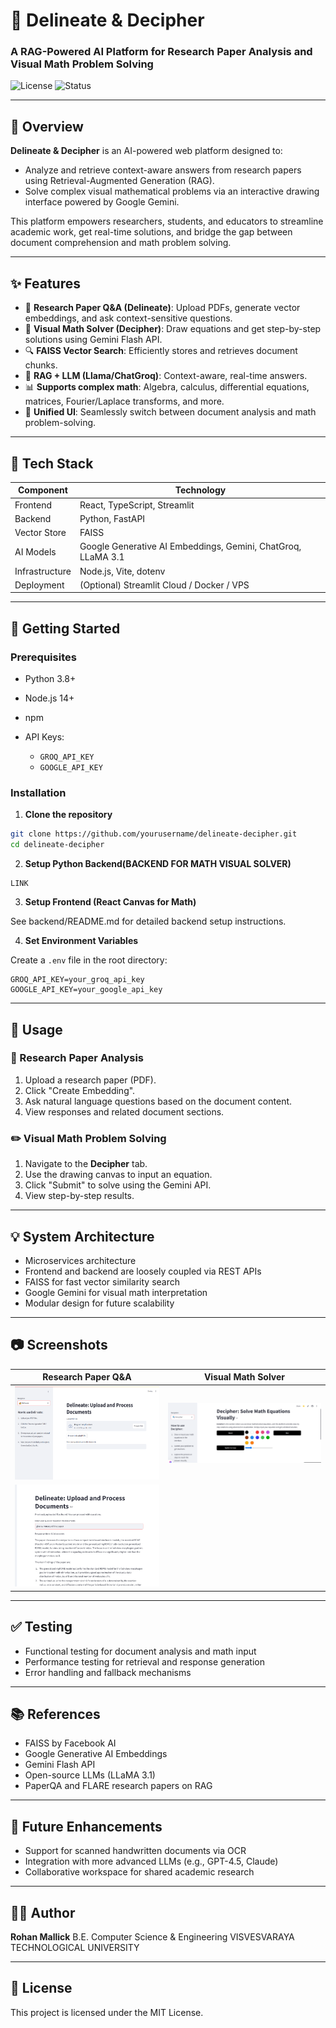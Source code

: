 # 🧠 Delineate & Decipher

### A RAG-Powered AI Platform for Research Paper Analysis and Visual Math Problem Solving

![License](https://img.shields.io/badge/license-MIT-blue.svg) ![Status](https://img.shields.io/badge/status-active-brightgreen)

---

## 📌 Overview

**Delineate & Decipher** is an AI-powered web platform designed to:

* Analyze and retrieve context-aware answers from research papers using Retrieval-Augmented Generation (RAG).
* Solve complex visual mathematical problems via an interactive drawing interface powered by Google Gemini.

This platform empowers researchers, students, and educators to streamline academic work, get real-time solutions, and bridge the gap between document comprehension and math problem solving.

---

## ✨ Features

* 📄 **Research Paper Q\&A (Delineate)**: Upload PDFs, generate vector embeddings, and ask context-sensitive questions.
* 🧮 **Visual Math Solver (Decipher)**: Draw equations and get step-by-step solutions using Gemini Flash API.
* 🔍 **FAISS Vector Search**: Efficiently stores and retrieves document chunks.
* 🤖 **RAG + LLM (Llama/ChatGroq)**: Context-aware, real-time answers.
* 📊 **Supports complex math**: Algebra, calculus, differential equations, matrices, Fourier/Laplace transforms, and more.
* 🔄 **Unified UI**: Seamlessly switch between document analysis and math problem-solving.

---

## 🧰 Tech Stack

| Component      | Technology                                                   |
| -------------- | ------------------------------------------------------------ |
| Frontend       | React, TypeScript, Streamlit                                 |
| Backend        | Python, FastAPI                                              |
| Vector Store   | FAISS                                                        |
| AI Models      | Google Generative AI Embeddings, Gemini, ChatGroq, LLaMA 3.1 |
| Infrastructure | Node.js, Vite, dotenv                                        |
| Deployment     | (Optional) Streamlit Cloud / Docker / VPS                    |

---

## 🚀 Getting Started

### Prerequisites

* Python 3.8+
* Node.js 14+
* npm
* API Keys:

  * `GROQ_API_KEY`
  * `GOOGLE_API_KEY`
    

### Installation

1. **Clone the repository**

```bash
git clone https://github.com/yourusername/delineate-decipher.git
cd delineate-decipher
```

2. **Setup Python Backend(BACKEND FOR MATH VISUAL SOLVER)**

```
LINK
```

3. **Setup Frontend (React Canvas for Math)**

See backend/README.md for detailed backend setup instructions.

4. **Set Environment Variables**

Create a `.env` file in the root directory:

```
GROQ_API_KEY=your_groq_api_key
GOOGLE_API_KEY=your_google_api_key
```

---

## 🥪 Usage

### 📘 Research Paper Analysis

1. Upload a research paper (PDF).
2. Click "Create Embedding".
3. Ask natural language questions based on the document content.
4. View responses and related document sections.

### ✏️ Visual Math Problem Solving

1. Navigate to the **Decipher** tab.
2. Use the drawing canvas to input an equation.
3. Click "Submit" to solve using the Gemini API.
4. View step-by-step results.

---

## 💡 System Architecture

* Microservices architecture
* Frontend and backend are loosely coupled via REST APIs
* FAISS for fast vector similarity search
* Google Gemini for visual math interpretation
* Modular design for future scalability

---

## 📷 Screenshots

| Research Paper Q\&A             | Visual Math Solver                  |
| ------------------------------- | ----------------------------------- |
| ![Doc QA](assets/docqa.png) | ![Math Solver](assets/decipher.png) |
| ![chat QA](assets/chatqa.png)|
---

## ✅ Testing

* Functional testing for document analysis and math input
* Performance testing for retrieval and response generation
* Error handling and fallback mechanisms

---

## 📚 References

* FAISS by Facebook AI
* Google Generative AI Embeddings
* Gemini Flash API
* Open-source LLMs (LLaMA 3.1)
* PaperQA and FLARE research papers on RAG

---

## 🤩 Future Enhancements

* Support for scanned handwritten documents via OCR
* Integration with more advanced LLMs (e.g., GPT-4.5, Claude)
* Collaborative workspace for shared academic research

---

## 🧑‍💻 Author

**Rohan Mallick**
B.E. Computer Science & Engineering
VISVESVARAYA TECHNOLOGICAL UNIVERSITY

---

## 📄 License

This project is licensed under the MIT License.
